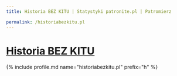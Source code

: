 ```yaml
---
title: Historia BEZ KITU | Statystyki patronite.pl | Patromierz

permalink: /historiabezkitu.pl
---
```


# [Historia BEZ KITU](https://patronite.pl/historiabezkitu.pl)

{% include profile.md name="historiabezkitu.pl" prefix="h" %}
